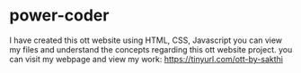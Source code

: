 # power-coder
I have created this ott website using HTML, CSS, Javascript you can view my files and understand the concepts regarding this ott website project.
you can visit my webpage and view my work: https://tinyurl.com/ott-by-sakthi
